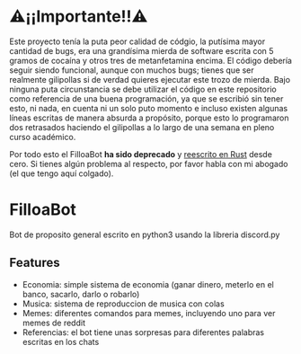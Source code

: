 # ⚠️¡¡Importante!!⚠️
Este proyecto tenía la puta peor calidad de códgio, la putísima mayor cantidad de bugs, era una grandísima mierda de software escrita con 5 gramos de cocaína y otros tres de metanfetamina encima. El código debería seguir siendo funcional, aunque con muchos bugs; tienes que ser realmente gilipollas si de verdad quieres ejecutar este trozo de mierda. Bajo ninguna puta circunstancia se debe utilizar el código en este repositorio como referencia de una buena programación, ya que se escribió sin tener esto, ni nada, en cuenta ni un solo puto momento e incluso existen algunas líneas escritas de manera absurda a propósito, porque esto lo programaron dos retrasados haciendo el gilipollas a lo largo de una semana en pleno curso académico.

Por todo esto el FilloaBot **ha sido deprecado** y [reescrito en Rust](https://github.com/FilloaBot/filloabot-rs) desde cero. Si tienes algún problema al respecto, por favor habla con mi abogado (el que tengo aquí colgado).

# FilloaBot
Bot de proposito general escrito en python3 usando la libreria discord.py

## Features
* Economia: simple sistema de economia (ganar dinero, meterlo en el banco, sacarlo, darlo o robarlo)
* Musica: sistema de reproduccion de musica con colas
* Memes: diferentes comandos para memes, incluyendo uno para ver memes de reddit
* Referencias: el bot tiene unas sorpresas para diferentes palabras escritas en los chats
